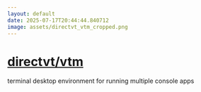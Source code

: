 ```yaml
---
layout: default
date: 2025-07-17T20:44:44.840712
image: assets/directvt_vtm_cropped.png
---
```


# [directvt/vtm](https://github.com/directvt/vtm)

terminal desktop environment for running multiple console apps
